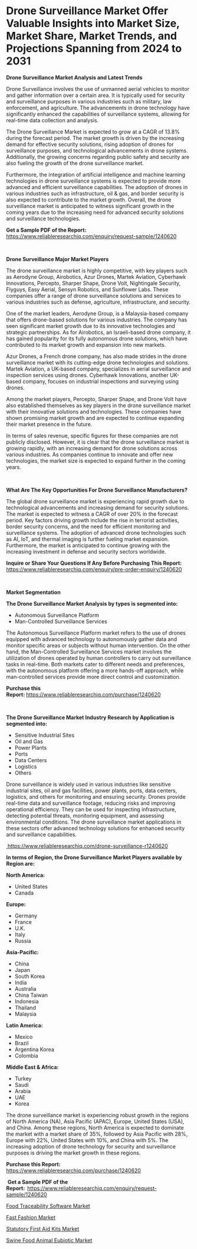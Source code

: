<p><h1>Drone Surveillance Market Offer Valuable Insights into Market Size, Market Share, Market Trends, and Projections Spanning from 2024 to 2031</h1></p><p><strong>Drone Surveillance Market Analysis and Latest Trends</strong></p>
<p><p>Drone Surveillance involves the use of unmanned aerial vehicles to monitor and gather information over a certain area. It is typically used for security and surveillance purposes in various industries such as military, law enforcement, and agriculture. The advancements in drone technology have significantly enhanced the capabilities of surveillance systems, allowing for real-time data collection and analysis.</p><p>The Drone Surveillance Market is expected to grow at a CAGR of 13.8% during the forecast period. The market growth is driven by the increasing demand for effective security solutions, rising adoption of drones for surveillance purposes, and technological advancements in drone systems. Additionally, the growing concerns regarding public safety and security are also fueling the growth of the drone surveillance market.</p><p>Furthermore, the integration of artificial intelligence and machine learning technologies in drone surveillance systems is expected to provide more advanced and efficient surveillance capabilities. The adoption of drones in various industries such as infrastructure, oil & gas, and border security is also expected to contribute to the market growth. Overall, the drone surveillance market is anticipated to witness significant growth in the coming years due to the increasing need for advanced security solutions and surveillance technologies.</p></p>
<p><strong>Get a Sample PDF of the Report:&nbsp;</strong> <a href="https://www.reliableresearchiq.com/enquiry/request-sample/1240620">https://www.reliableresearchiq.com/enquiry/request-sample/1240620</a></p>
<p>&nbsp;</p>
<p><strong>Drone Surveillance Major Market Players</strong></p>
<p><p>The drone surveillance market is highly competitive, with key players such as Aerodyne Group, Airobotics, Azur Drones, Martek Aviation, Cyberhawk Innovations, Percepto, Sharper Shape, Drone Volt, Nightingale Security, Flyguys, Easy Aerial, Sensyn Robotics, and Sunflower Labs. These companies offer a range of drone surveillance solutions and services to various industries such as defense, agriculture, infrastructure, and security.</p><p>One of the market leaders, Aerodyne Group, is a Malaysia-based company that offers drone-based solutions for various industries. The company has seen significant market growth due to its innovative technologies and strategic partnerships. As for Airobotics, an Israeli-based drone company, it has gained popularity for its fully autonomous drone solutions, which have contributed to its market growth and expansion into new markets.</p><p>Azur Drones, a French drone company, has also made strides in the drone surveillance market with its cutting-edge drone technologies and solutions. Martek Aviation, a UK-based company, specializes in aerial surveillance and inspection services using drones. Cyberhawk Innovations, another UK-based company, focuses on industrial inspections and surveying using drones.</p><p>Among the market players, Percepto, Sharper Shape, and Drone Volt have also established themselves as key players in the drone surveillance market with their innovative solutions and technologies. These companies have shown promising market growth and are expected to continue expanding their market presence in the future.</p><p>In terms of sales revenue, specific figures for these companies are not publicly disclosed. However, it is clear that the drone surveillance market is growing rapidly, with an increasing demand for drone solutions across various industries. As companies continue to innovate and offer new technologies, the market size is expected to expand further in the coming years.</p></p>
<p>&nbsp;</p>
<p><strong>What Are The Key Opportunities For Drone Surveillance Manufacturers?</strong></p>
<p><p>The global drone surveillance market is experiencing rapid growth due to technological advancements and increasing demand for security solutions. The market is expected to witness a CAGR of over 20% in the forecast period. Key factors driving growth include the rise in terrorist activities, border security concerns, and the need for efficient monitoring and surveillance systems. The adoption of advanced drone technologies such as AI, IoT, and thermal imaging is further fueling market expansion. Furthermore, the market is anticipated to continue growing with the increasing investment in defense and security sectors worldwide.</p></p>
<p><strong>Inquire or Share Your Questions If Any Before Purchasing This Report:</strong> <a href="https://www.reliableresearchiq.com/enquiry/pre-order-enquiry/1240620">https://www.reliableresearchiq.com/enquiry/pre-order-enquiry/1240620</a></p>
<p>&nbsp;</p>
<p><strong>Market Segmentation</strong></p>
<p><strong>The Drone Surveillance Market Analysis by types is segmented into:</strong></p>
<p><ul><li>Autonomous Surveillance Platform</li><li>Man-Controlled Surveillance Services</li></ul></p>
<p><p>The Autonomous Surveillance Platform market refers to the use of drones equipped with advanced technology to autonomously gather data and monitor specific areas or subjects without human intervention. On the other hand, the Man-Controlled Surveillance Services market involves the utilization of drones operated by human controllers to carry out surveillance tasks in real-time. Both markets cater to different needs and preferences, with the autonomous platform offering a more hands-off approach, while man-controlled services provide more direct control and customization.</p></p>
<p><strong>Purchase this Report:&nbsp;</strong><a href="https://www.reliableresearchiq.com/purchase/1240620">https://www.reliableresearchiq.com/purchase/1240620</a></p>
<p>&nbsp;</p>
<p><strong>The Drone Surveillance Market Industry Research by Application is segmented into:</strong></p>
<p><ul><li>Sensitive Industrial Sites</li><li>Oil and Gas</li><li>Power Plants</li><li>Ports</li><li>Data Centers</li><li>Logistics</li><li>Others</li></ul></p>
<p><p>Drone surveillance is widely used in various industries like sensitive industrial sites, oil and gas facilities, power plants, ports, data centers, logistics, and others for monitoring and ensuring security. Drones provide real-time data and surveillance footage, reducing risks and improving operational efficiency. They can be used for inspecting infrastructure, detecting potential threats, monitoring equipment, and assessing environmental conditions. The drone surveillance market applications in these sectors offer advanced technology solutions for enhanced security and surveillance capabilities.</p></p>
<p><a href="https://www.reliableresearchiq.com/drone-surveillance-r1240620">&nbsp;https://www.reliableresearchiq.com/drone-surveillance-r1240620</a></p>
<p><strong>In terms of Region, the Drone Surveillance Market Players available by Region are:</strong></p>
<p>
    <p> <strong> North America: </strong>
        <ul>
            <li>United States</li>
            <li>Canada</li>
        </ul>
        </p> 
    <p> <strong> Europe: </strong>
        <ul>
            <li>Germany</li>
            <li>France</li>
            <li>U.K.</li>
            <li>Italy</li>
            <li>Russia</li>
        </ul>
        </p> 
    <p> <strong> Asia-Pacific: </strong>
        <ul>
            <li>China</li>
            <li>Japan</li>
            <li>South Korea</li>
            <li>India</li>
            <li>Australia</li>
            <li>China Taiwan</li>
            <li>Indonesia</li>
            <li>Thailand</li>
            <li>Malaysia</li>
        </ul>
        </p> 
    <p> <strong> Latin America: </strong>
        <ul>
            <li>Mexico</li>
            <li>Brazil</li>
            <li>Argentina Korea</li>
            <li>Colombia</li>
        </ul>
        </p> 
    <p> <strong> Middle East & Africa: </strong>
        <ul>
            <li>Turkey</li>
            <li>Saudi</li>
            <li>Arabia</li>
            <li>UAE</li>
            <li>Korea</li>
        </ul>
    </p>
    </p>
<p><p>The drone surveillance market is experiencing robust growth in the regions of North America (NA), Asia Pacific (APAC), Europe, United States (USA), and China. Among these regions, North America is expected to dominate the market with a market share of 35%, followed by Asia Pacific with 28%, Europe with 22%, United States with 10%, and China with 5%. The increasing adoption of drone technology for security and surveillance purposes is driving the market growth in these regions.</p></p>
<p><strong>Purchase this Report: </strong><a href="https://www.reliableresearchiq.com/purchase/1240620">https://www.reliableresearchiq.com/purchase/1240620</a></p>
<p>&nbsp;<strong>Get a Sample PDF of the Report:&nbsp;&nbsp;</strong><a href="https://www.reliableresearchiq.com/enquiry/request-sample/1240620">https://www.reliableresearchiq.com/enquiry/request-sample/1240620</a></p>
<p><strong></strong></p>
<p><p><a href="https://github.com/sydneyHaley871/Market-Research-Report-List-1/blob/main/food-traceability-software-market.md">Food Traceability Software Market</a></p><p><a href="https://github.com/seamusocallaghan/Market-Research-Report-List-1/blob/main/fast-fashion-market.md">Fast Fashion Market</a></p><p><a href="https://www.linkedin.com/pulse/comprehensive-analysis-global-statutory-first-aid-kits-stoyc">Statutory First Aid Kits Market</a></p><p><a href="https://www.linkedin.com/pulse/swine-food-animal-eubiotic-market-research-report-includes-analysis-escsc">Swine Food Animal Eubiotic Market</a></p></p>